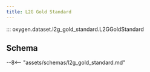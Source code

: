 ```yaml
---
title: L2G Gold Standard
---
```


::: oxygen.dataset.l2g_gold_standard.L2GGoldStandard

## Schema

--8<-- "assets/schemas/l2g_gold_standard.md"
